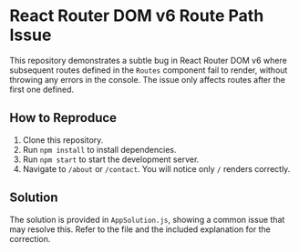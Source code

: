 # React Router DOM v6 Route Path Issue

This repository demonstrates a subtle bug in React Router DOM v6 where subsequent routes defined in the `Routes` component fail to render, without throwing any errors in the console.  The issue only affects routes after the first one defined.

## How to Reproduce

1. Clone this repository.
2. Run `npm install` to install dependencies.
3. Run `npm start` to start the development server.
4. Navigate to `/about` or `/contact`.  You will notice only `/` renders correctly.

## Solution

The solution is provided in `AppSolution.js`, showing a common issue that may resolve this.  Refer to the file and the included explanation for the correction.